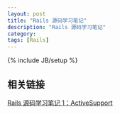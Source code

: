 ```yaml
---
layout: post
title: "Rails 源码学习笔记"
description: "Rails 源码学习笔记"
category: 
tags: [Rails]
---
```

{% include JB/setup %}

## 相关链接

[Rails 源码学习笔记 1：ActiveSupport](/2013/01/31/rails-source-code-learning-part-one-ActiveSupport)
